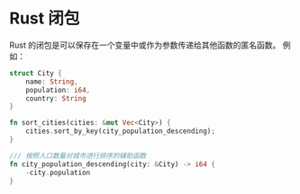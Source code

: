 # Rust 闭包
Rust 的闭包是可以保存在一个变量中或作为参数传递给其他函数的匿名函数。
例如：
```rust
struct City {
    name: String,
    population: i64,
    country: String
}

fn sort_cities(cities: &mut Vec<City>) {
    cities.sort_by_key(city_population_descending);
}

/// 按照人口数量对城市进行排序的辅助函数
fn city_population_descending(city: &City) -> i64 {
    -city.population
}

```